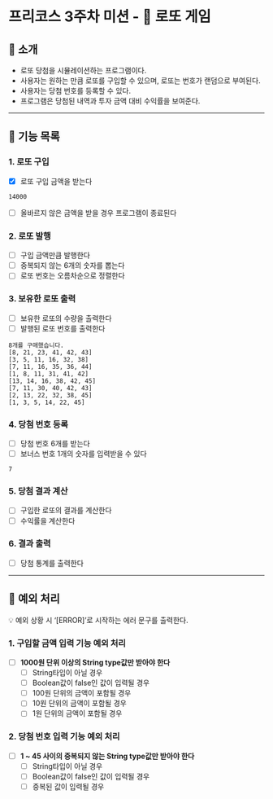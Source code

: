 # 프리코스 3주차 미션 - 🎱 로또 게임

## 🎱 소개

- 로또 당첨을 시뮬레이션하는 프로그램이다.
- 사용자는 원하는 만큼 로또를 구입할 수 있으며, 로또는 번호가 랜덤으로 부여된다.
- 사용자는 당첨 번호를 등록할 수 있다.
- 프로그램은 당첨된 내역과 투자 금액 대비 수익률을 보여준다.

---

## 🚀 기능 목록

### 1. 로또 구입

- [x]  로또 구입 금액을 받는다

```
14000
```

- [ ]  올바르지 않은 금액을 받을 경우 프로그램이 종료된다

### 2. 로또 발행

- [ ]  구입 금액만큼 발행한다
- [ ]  중복되지 않는 6개의 숫자를 뽑는다
- [ ]  로또 번호는 오름차순으로 정렬한다

### 3. 보유한 로또 출력

- [ ]  보유한 로또의 수량을 출력한다
- [ ]  발행된 로또 번호를 출력한다

```
8개를 구매했습니다.
[8, 21, 23, 41, 42, 43]
[3, 5, 11, 16, 32, 38]
[7, 11, 16, 35, 36, 44]
[1, 8, 11, 31, 41, 42]
[13, 14, 16, 38, 42, 45]
[7, 11, 30, 40, 42, 43]
[2, 13, 22, 32, 38, 45]
[1, 3, 5, 14, 22, 45]
```

### 4. 당첨 번호 등록

- [ ]  당첨 번호 6개를 받는다
- [ ]  보너스 번호 1개의 숫자를 입력받을 수 있다

```
7
```

### 5. 당첨 결과 계산

- [ ]  구입한 로또의 결과를 계산한다
- [ ]  수익률을 계산한다

### 6. 결과 출력

- [ ]  당첨 통계를 출력한다

---

## 🧨 예외 처리

<aside>
💡 예외 상황 시 ‘[ERROR]’로 시작하는 에러 문구를 출력한다.

</aside>

### 1. 구입할 금액 입력 기능 예외 처리

- [ ]  **1000원 단위 이상의 String type값만 받아야 한다**
    - [ ]  String타입이 아닐 경우
    - [ ]  Boolean값이 false인 값이 입력될 경우
    - [ ]  100원 단위의 금액이 포함될 경우
    - [ ]  10원 단위의 금액이 포함될 경우
    - [ ]  1원 단위의 금액이 포함될 경우

### 2. 당첨 번호 입력 기능 예외 처리

- [ ]  **1 ~ 45 사이의 중복되지 않는 String type값만 받아야 한다**
    - [ ]  String타입이 아닐 경우
    - [ ]  Boolean값이 false인 값이 입력될 경우
    - [ ]  중복된 값이 입력될 경우